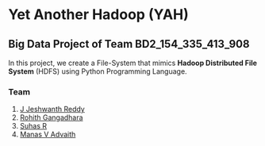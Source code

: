 # Yet Another Hadoop (YAH)

## Big Data Project of **Team BD2_154_335_413_908**
In this project, we create a File-System that mimics **Hadoop Distributed File System** (HDFS) using Python Programming Language.


### Team

1. [J Jeshwanth Reddy](https://github.com/jeshwanthreddy13)
2. [Rohith Gangadhara](https://github.com/Rohith-G1024)
3. [Suhas R](https://github.com/Suhasr76)
4. [Manas V Advaith](https://github.com/ManasAdvaith)


